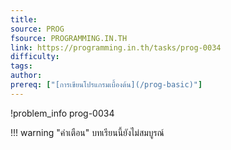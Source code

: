 ```yaml
---
title: 
source: PROG
fsource: PROGRAMMING.IN.TH
link: https://programming.in.th/tasks/prog-0034
difficulty: 
tags: 
author: 
prereq: ["[การเขียนโปรแกรมเบื้องต้น](/prog-basic)"]
---
```


!problem_info prog-0034

!!! warning "คำเตือน"
    บทเรียนนี้ยังไม่สมบูรณ์